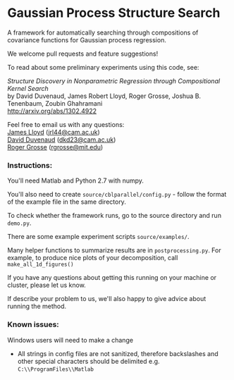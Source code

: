 Gaussian Process Structure Search
===================

A framework for automatically searching through compositions of covariance functions for Gaussian process regression.

We welcome pull requests and feature suggestions!

To read about some preliminary experiments using this code, see:

*Structure Discovery in Nonparametric Regression through Compositional Kernel Search*  
by David Duvenaud, James Robert Lloyd, Roger Grosse, Joshua B. Tenenbaum, Zoubin Ghahramani  
http://arxiv.org/abs/1302.4922


Feel free to email us with any questions:  
[James Lloyd](http://mlg.eng.cam.ac.uk/Lloyd/) (jrl44@cam.ac.uk)  
[David Duvenaud](http://mlg.eng.cam.ac.uk/duvenaud/) (dkd23@cam.ac.uk)  
[Roger Grosse](http://people.csail.mit.edu/rgrosse/) (rgrosse@mit.edu)  


### Instructions:

You'll need Matlab and Python 2.7 with numpy.

You'll also need to create `source/cblparallel/config.py` - follow the format of the example file in the same directory.

To check whether the framework runs, go to the source directory and run `demo.py`.

There are some example experiment scripts `source/examples/`.

Many helper functions to summarize results are in `postprocessing.py`.  For example, to produce nice plots of your decomposition, call `make_all_1d_figures()`


If you have any questions about getting this running on your machine or cluster, please let us know.

If describe your problem to us, we'll also happy to give advice about running the method.

### Known issues:

Windows users will need to make a change

* All strings in config files are not sanitized, therefore backslashes and other special characters should be delimited e.g. `C:\\ProgramFiles\\Matlab`
